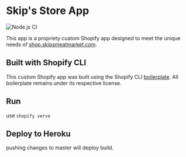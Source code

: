 # Skip's Store App

![Node.js CI](https://github.com/Zach-DiPasquale/skipsshopapp/workflows/Node.js%20CI/badge.svg)

This app is a propriety custom Shopify app designed to meet the unique needs of [shop.skipsmeatmarket.com](https://shop.skipsmeatmarket.com).

## Built with Shopify CLI

This custom Shopify app was built using the Shopify CLI [boilerplate](https://github.com/Shopify/shopify-app-node). All boilerplate remains under its respective license.

## Run

use `shopify serve`

## Deploy to Heroku

pushing changes to master will deploy build.
